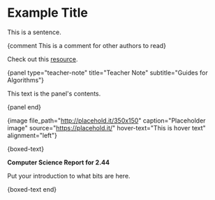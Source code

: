 # Example Title

This is a sentence.

{comment This is a comment for other authors to read}

Check out this [resource](resource/134).

{panel type="teacher-note" title="Teacher Note" subtitle="Guides for Algorithms"}

This text is the panel's contents.

{panel end}

{image file_path="http://placehold.it/350x150" caption="Placeholder image" source="https://placehold.it/" hover-text="This is hover text" alignment="left"}

{boxed-text}

**Computer Science Report for 2.44**

Put your introduction to what bits are here.

{boxed-text end}
